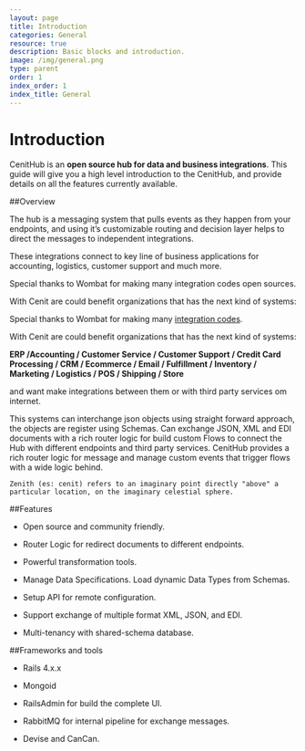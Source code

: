 ```yaml
---
layout: page
title: Introduction
categories: General
resource: true
description: Basic blocks and introduction.
image: /img/general.png
type: parent
order: 1
index_order: 1
index_title: General
---
```


# Introduction

CenitHub is an **open source hub for data and business integrations**. This guide will give you a high level introduction to the CenitHub, and provide details on all the features currently available.

##Overview

The hub is a messaging system that pulls events as they happen from your endpoints, and using it’s customizable routing and decision layer helps to direct the messages to independent integrations.

These integrations connect to key line of business applications for accounting, logistics, customer support and much more.

Special thanks to Wombat for making many integration codes open sources.

With Cenit are could benefit organizations that has the next kind of systems:

Special thanks to Wombat for making many [integration codes]( https://github.com/wombat.git "integration codes").

With Cenit are could benefit organizations that has the next kind of systems:

**ERP /Accounting  / Customer Service / Customer Support / Credit Card Processing / CRM / Ecommerce / Email /  Fulfillment / Inventory / Marketing / Logistics / POS / Shipping / Store**

and want make integrations between them or with third party services om internet. 

This systems can interchange json objects using straight forward approach, the objects are register using Schemas. Can exchange JSON, XML and EDI documents with a rich router logic for build custom Flows to connect the Hub with different endpoints and third party services. CenitHub provides a rich router logic for message and manage custom events that trigger flows with a wide logic behind. 

```
Zenith (es: cenit) refers to an imaginary point directly "above" a particular location, on the imaginary celestial sphere.
```

##Features

* Open source and community friendly. 

* Router Logic for redirect documents to different endpoints.

* Powerful transformation tools.

* Manage Data Specifications. Load dynamic Data Types from Schemas. 

* Setup API for remote configuration.

* Support exchange of multiple format XML, JSON, and EDI.

* Multi-tenancy with shared-schema database.

##Frameworks and tools

* Rails 4.x.x

* Mongoid

* RailsAdmin for build the complete UI.

* RabbitMQ for internal pipeline for exchange messages.

* Devise and CanCan.
